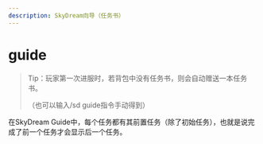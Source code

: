 ```yaml
---
description: SkyDream向导（任务书）
---
```


# guide

> Tip：玩家第一次进服时，若背包中没有任务书，则会自动赠送一本任务书。
>
> （也可以输入/sd guide指令手动得到）

在SkyDream Guide中，每个任务都有其前置任务（除了初始任务），也就是说完成了前一个任务才会显示后一个任务。
